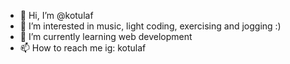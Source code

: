 - 👋 Hi, I’m @kotulaf
- 👀 I’m interested in music, light coding, exercising and jogging :)
- 🌱 I’m currently learning web development
- 📫 How to reach me ig: kotulaf
